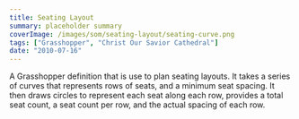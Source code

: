 ```yaml
---
title: Seating Layout
summary: placeholder summary
coverImage: /images/som/seating-layout/seating-curve.png
tags: ["Grasshopper", "Christ Our Savior Cathedral"]
date: "2010-07-16"
---
```


A Grasshopper definition that is use to plan seating layouts. It takes a series of curves that represents rows of seats, and a minimum seat spacing. It then draws circles to represent each seat along each row, provides a total seat count, a seat count per row, and the actual spacing of each row.
